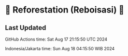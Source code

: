 
# 🌳 Reforestation (Reboisasi) 🌲

## Last Updated

GitHub Actions time: Sat Aug 17 21:15:50 UTC 2024

Indonesia/Jakarta time: Sun Aug 18 04:15:50 WIB 2024
